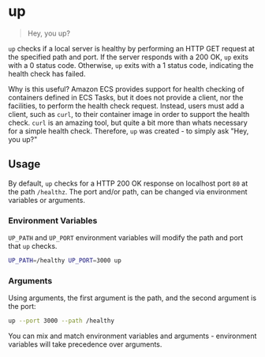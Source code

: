 # up

> Hey, you up?

`up` checks if a local server is healthy by performing an HTTP GET request at the specified path and port. If the server responds with a 200 OK, `up` exits with a 0 status code. Otherwise, `up` exits with a 1 status code, indicating the health check has failed.

Why is this useful? Amazon ECS provides support for health checking of containers defined in ECS Tasks, but it does not provide a client, nor the facilities, to perform the health check request. Instead, users must add a client, such as `curl`, to their container image in order to support the health check. `curl` is an amazing tool, but quite a bit more than whats necessary for a simple health check. Therefore, `up` was created - to simply ask "Hey, you up?"

## Usage

By default, `up` checks for a HTTP 200 OK response on localhost port `80` at the path `/healthz`. The port and/or path, can be changed via environment variables or arguments.

### Environment Variables

`UP_PATH` and `UP_PORT` environment variables will modify the path and port that `up` checks.

```sh
UP_PATH=/healthy UP_PORT=3000 up
```

### Arguments

Using arguments, the first argument is the path, and the second argument is the port:

```sh
up --port 3000 --path /healthy
```

You can mix and match environment variables and arguments - environment variables will take precedence over arguments.
